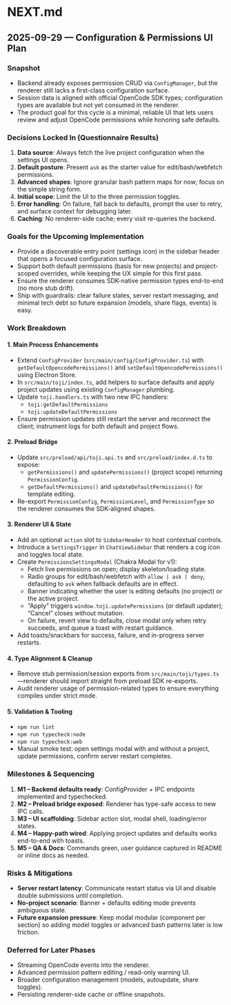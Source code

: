 # NEXT.md

## 2025-09-29 — Configuration & Permissions UI Plan

### Snapshot

- Backend already exposes permission CRUD via `ConfigManager`, but the renderer still lacks a first-class configuration surface.
- Session data is aligned with official OpenCode SDK types; configuration types are available but not yet consumed in the renderer.
- The product goal for this cycle is a minimal, reliable UI that lets users review and adjust OpenCode permissions while honoring safe defaults.

### Decisions Locked In (Questionnaire Results)

1. **Data source**: Always fetch the live project configuration when the settings UI opens.
2. **Default posture**: Present `ask` as the starter value for edit/bash/webfetch permissions.
3. **Advanced shapes**: Ignore granular bash pattern maps for now; focus on the simple string form.
4. **Initial scope**: Limit the UI to the three permission toggles.
5. **Error handling**: On failure, fall back to defaults, prompt the user to retry, and surface context for debugging later.
6. **Caching**: No renderer-side cache; every visit re-queries the backend.

### Goals for the Upcoming Implementation

- Provide a discoverable entry point (settings icon) in the sidebar header that opens a focused configuration surface.
- Support both default permissions (basis for new projects) and project-scoped overrides, while keeping the UX simple for this first pass.
- Ensure the renderer consumes SDK-native permission types end-to-end (no more stub drift).
- Ship with guardrails: clear failure states, server restart messaging, and minimal tech debt so future expansion (models, share flags, events) is easy.

### Work Breakdown

#### 1. Main Process Enhancements

- Extend `ConfigProvider` (`src/main/config/ConfigProvider.ts`) with `getDefaultOpencodePermissions()` and `setDefaultOpencodePermissions()` using Electron Store.
- In `src/main/toji/index.ts`, add helpers to surface defaults and apply project updates using existing `ConfigManager` plumbing.
- Update `toji.handlers.ts` with two new IPC handlers:
  - `toji:getDefaultPermissions`
  - `toji:updateDefaultPermissions`
- Ensure permission updates still restart the server and reconnect the client; instrument logs for both default and project flows.

#### 2. Preload Bridge

- Update `src/preload/api/toji.api.ts` and `src/preload/index.d.ts` to expose:
  - `getPermissions()` and `updatePermissions()` (project scope) returning `PermissionConfig`.
  - `getDefaultPermissions()` and `updateDefaultPermissions()` for template editing.
- Re-export `PermissionConfig`, `PermissionLevel`, and `PermissionType` so the renderer consumes the SDK-aligned shapes.

#### 3. Renderer UI & State

- Add an optional `action` slot to `SidebarHeader` to host contextual controls.
- Introduce a `SettingsTrigger` in `ChatViewSidebar` that renders a cog icon and toggles local state.
- Create `PermissionsSettingsModal` (Chakra Modal for v1):
  - Fetch live permissions on open; display skeleton/loading state.
  - Radio groups for edit/bash/webfetch with `allow | ask | deny`, defaulting to `ask` when fallback defaults are in effect.
  - Banner indicating whether the user is editing defaults (no project) or the active project.
  - “Apply” triggers `window.toji.updatePermissions` (or default updater); “Cancel” closes without mutation.
  - On failure, revert view to defaults, close modal only when retry succeeds, and queue a toast with restart guidance.
- Add toasts/snackbars for success, failure, and in-progress server restarts.

#### 4. Type Alignment & Cleanup

- Remove stub permission/session exports from `src/main/toji/types.ts`—renderer should import straight from preload SDK re-exports.
- Audit renderer usage of permission-related types to ensure everything compiles under strict mode.

#### 5. Validation & Tooling

- `npm run lint`
- `npm run typecheck:node`
- `npm run typecheck:web`
- Manual smoke test: open settings modal with and without a project, update permissions, confirm server restart completes.

### Milestones & Sequencing

1. **M1 – Backend defaults ready**: ConfigProvider + IPC endpoints implemented and typechecked.
2. **M2 – Preload bridge exposed**: Renderer has type-safe access to new IPC calls.
3. **M3 – UI scaffolding**: Sidebar action slot, modal shell, loading/error states.
4. **M4 – Happy-path wired**: Applying project updates and defaults works end-to-end with toasts.
5. **M5 – QA & Docs**: Commands green, user guidance captured in README or inline docs as needed.

### Risks & Mitigations

- **Server restart latency**: Communicate restart status via UI and disable double submissions until completion.
- **No-project scenario**: Banner + defaults editing mode prevents ambiguous state.
- **Future expansion pressure**: Keep modal modular (component per section) so adding model toggles or advanced bash patterns later is low friction.

### Deferred for Later Phases

- Streaming OpenCode events into the renderer.
- Advanced permission pattern editing / read-only warning UI.
- Broader configuration management (models, autoupdate, share toggles).
- Persisting renderer-side cache or offline snapshots.
